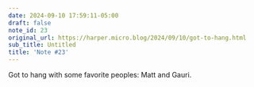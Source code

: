 ```yaml
---
date: 2024-09-10 17:59:11-05:00
draft: false
note_id: 23
original_url: https://harper.micro.blog/2024/09/10/got-to-hang.html
sub_title: Untitled
title: 'Note #23'
---
```


Got to hang with some favorite peoples: Matt and Gauri.